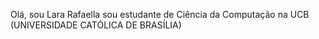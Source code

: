 Olá, sou Lara Rafaella
sou estudante de Ciência da Computação na UCB (UNIVERSIDADE CATÓLICA DE BRASÍLIA)

